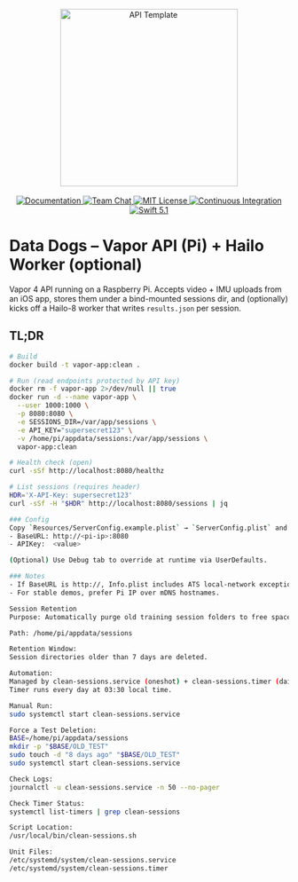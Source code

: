 <p align="center">
    <img src="https://user-images.githubusercontent.com/1342803/36623515-7293b4ec-18d3-11e8-85ab-4e2f8fb38fbd.png" width="320" alt="API Template">
    <br>
    <br>
    <a href="http://docs.vapor.codes/3.0/">
        <img src="http://img.shields.io/badge/read_the-docs-2196f3.svg" alt="Documentation">
    </a>
    <a href="https://discord.gg/vapor">
        <img src="https://img.shields.io/discord/431917998102675485.svg" alt="Team Chat">
    </a>
    <a href="LICENSE">
        <img src="http://img.shields.io/badge/license-MIT-brightgreen.svg" alt="MIT License">
    </a>
    <a href="https://circleci.com/gh/vapor/api-template">
        <img src="https://circleci.com/gh/vapor/api-template.svg?style=shield" alt="Continuous Integration">
    </a>
    <a href="https://swift.org">
        <img src="http://img.shields.io/badge/swift-5.1-brightgreen.svg" alt="Swift 5.1">
    </a>
</p>

# Data Dogs – Vapor API (Pi) + Hailo Worker (optional)

Vapor 4 API running on a Raspberry Pi. Accepts video + IMU uploads from an iOS app, stores them under a bind-mounted sessions dir, and (optionally) kicks off a Hailo-8 worker that writes `results.json` per session.

## TL;DR

```bash
# Build
docker build -t vapor-app:clean .

# Run (read endpoints protected by API key)
docker rm -f vapor-app 2>/dev/null || true
docker run -d --name vapor-app \
  --user 1000:1000 \
  -p 8080:8080 \
  -e SESSIONS_DIR=/var/app/sessions \
  -e API_KEY="supersecret123" \
  -v /home/pi/appdata/sessions:/var/app/sessions \
  vapor-app:clean

# Health check (open)
curl -sSf http://localhost:8080/healthz

# List sessions (requires header)
HDR='X-API-Key: supersecret123'
curl -sSf -H "$HDR" http://localhost:8080/sessions | jq

### Config
Copy `Resources/ServerConfig.example.plist` → `ServerConfig.plist` and set:
- BaseURL: http://<pi-ip>:8080
- APIKey:  <value>

(Optional) Use Debug tab to override at runtime via UserDefaults.

### Notes
- If BaseURL is http://, Info.plist includes ATS local-network exception.
- For stable demos, prefer Pi IP over mDNS hostnames.

Session Retention
Purpose: Automatically purge old training session folders to free space and keep the server tidy.

Path: /home/pi/appdata/sessions

Retention Window:
Session directories older than 7 days are deleted.

Automation:
Managed by clean-sessions.service (oneshot) + clean-sessions.timer (daily).
Timer runs every day at 03:30 local time.

Manual Run:
sudo systemctl start clean-sessions.service

Force a Test Deletion:
BASE=/home/pi/appdata/sessions
mkdir -p "$BASE/OLD_TEST"
sudo touch -d "8 days ago" "$BASE/OLD_TEST"
sudo systemctl start clean-sessions.service

Check Logs:
journalctl -u clean-sessions.service -n 50 --no-pager

Check Timer Status:
systemctl list-timers | grep clean-sessions

Script Location:
/usr/local/bin/clean-sessions.sh

Unit Files:
/etc/systemd/system/clean-sessions.service
/etc/systemd/system/clean-sessions.timer
